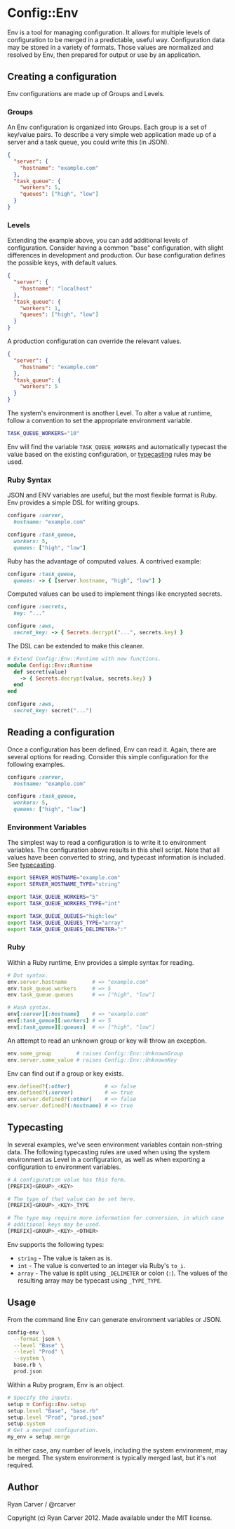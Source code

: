 # Config::Env

Env is a tool for managing configuration. It allows for multiple levels
of configuration to be merged in a predictable, useful way.
Configuration data may be stored in a variety of formats. Those values
are normalized and resolved by Env, then prepared for output or use by
an application.

## Creating a configuration

Env configurations are made up of Groups and Levels.

### Groups

An Env configuration is organized into Groups. Each group is a set of
key/value pairs. To describe a very simple web application made up of a
server and a task queue, you could write this (in JSON).

```json
{
  "server": {
    "hostname": "example.com"
  },
  "task_queue": {
    "workers": 5,
    "queues": ["high", "low"]
  }
}
```

### Levels

Extending the example above, you can add additional levels of
configuration. Consider having a common "base" configuration, with
slight differences in development and production. Our base
configuration defines the possible keys, with default values.

```json
{
  "server": {
    "hostname": "localhost"
  },
  "task_queue": {
    "workers": 1,
    "queues": ["high", "low"]
  }
}
```

A production configuration can override the relevant values.

```json
{
  "server": {
    "hostname": "example.com"
  },
  "task_queue": {
    "workers": 5
  }
}
```

The system's environment is another Level. To alter a value at runtime,
follow a convention to set the appropriate environment variable.

```bash
TASK_QUEUE_WORKERS="10"
```

Env will find the variable `TASK_QUEUE_WORKERS` and automatically
typecast the value based on the existing configuration, or
[typecasting](#typecasting) rules may be used.

### Ruby Syntax

JSON and ENV variables are useful, but the most flexible format is Ruby.
Env provides a simple DSL for writing groups.

```ruby
configure :server,
  hostname: "example.com"

configure :task_queue,
  workers: 5,
  queues: ["high", "low"]
```

Ruby has the advantage of computed values. A contrived example:

```ruby
configure :task_queue,
  queues: -> { [server.hostname, "high", "low"] }
```

Computed values can be used to implement things like encrypted secrets.

```ruby
configure :secrets,
  key: "..."

configure :aws,
  secret_key: -> { Secrets.decrypt("...", secrets.key) }
```

The DSL can be extended to make this cleaner.

```ruby
# Extend Config::Env::Runtime with new functions.
module Config::Env::Runtime
  def secret(value)
    -> { Secrets.decrypt(value, secrets.key) }
  end
end

configure :aws,
  secret_key: secret("...")
```

## Reading a configuration

Once a configuration has been defined, Env can read it. Again, there are
several options for reading. Consider this simple configuration for the
following examples.

```ruby
configure :server,
  hostname: "example.com"

configure :task_queue,
  workers: 5,
  queues: ["high", "low"]
```

### Environment Variables

The simplest way to read a configuration is to write it to environment
variables. The configuration above results in this shell script. Note
that all values have been converted to string, and typecast information
is included. See [typecasting](#typecasting).

```sh
export SERVER_HOSTNAME="example.com"
export SERVER_HOSTNAME_TYPE="string"

export TASK_QUEUE_WORKERS="5"
export TASK_QUEUE_WORKERS_TYPE="int"

export TASK_QUEUE_QUEUES="high:low"
export TASK_QUEUE_QUEUES_TYPE="array"
export TASK_QUEUE_QUEUES_DELIMETER=":"
```

### Ruby

Within a Ruby runtime, Env provides a simple syntax for reading.

```ruby
# Dot syntax.
env.server.hostname        # => "example.com"
env.task_queue.workers     # => 5
env.task_queue.queues      # => ["high", "low"]

# Hash syntax.
env[:server][:hostname]    # => "example.com"
env[:task_queue][:workers] # => 5
env[:task_queue][:queues]  # => ["high", "low"]
```

An attempt to read an unknown group or key will throw an exception.

```ruby
env.some_group        # raises Config::Env::UnknownGroup
env.server.some_value # raises Config::Env::UnknownKey
```

Env can find out if a group or key exists.

```ruby
env.defined?(:other)           # => false
env.defined?(:server)          # => true
env.server.defined?(:other)    # => false
env.server.defined?(:hostname) # => true
```

## Typecasting

In several examples, we've seen environment variables contain non-string
data. The following typecasting rules are used when using the system
environment as Level in a configuration, as well as when exporting a
configuration to environment variables.

```sh
# A configuration value has this form.
[PREFIX]<GROUP>_<KEY>

# The type of that value can be set here.
[PREFIX]<GROUP>_<KEY>_TYPE

# The type may require more information for conversion, in which case
# additional keys may be used.
[PREFIX]<GROUP>_<KEY>_<OTHER>
```

Env supports the following types:

  * `string` - The value is taken as is.
  * `int` - The value is converted to an integer via Ruby's `to_i`.
  * `array` - The value is split using `_DELIMETER` or colon (`:`). The
    values of the resulting array may be typecast using `_TYPE_TYPE`.

## Usage

From the command line Env can generate environment variables or JSON.

```sh
config-env \
  --format json \
  --level "Base" \
  --level "Prod" \
  --system \
  base.rb \
  prod.json
```

Within a Ruby program, Env is an object.

```ruby
# Specify the inputs.
setup = Config::Env.setup
setup.level "Base", "base.rb"
setup.level "Prod", "prod.json"
setup.system
# Get a merged configuration.
my_env = setup.merge
```

In either case, any number of levels, including the system environment,
may be merged. The system environment is typically merged last, but it's
not required.

## Author

Ryan Carver / @rcarver

Copyright (c) Ryan Carver 2012. Made available under the MIT license.


